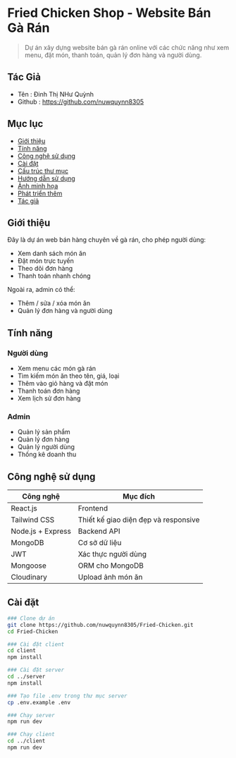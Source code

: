 
# Fried Chicken Shop - Website Bán Gà Rán

> Dự án xây dựng website bán gà rán online với các chức năng như xem menu, đặt món, thanh toán, quản lý đơn hàng và người dùng.
## Tác Giả 
- Tên : Đinh Thị NHư Quỳnh
- Github :  https://github.com/nuwquynn8305
## Mục lục

- [Giới thiệu](#giới-thiệu)
- [Tính năng](#tính-năng)
- [Công nghệ sử dụng](#công-nghệ-sử-dụng)
- [Cài đặt](#cài-đặt)
- [Cấu trúc thư mục](#cấu-trúc-thư-mục)
- [Hướng dẫn sử dụng](#hướng-dẫn-sử-dụng)
- [Ảnh minh họa](#ảnh-minh-họa)
- [Phát triển thêm](#phát-triển-thêm)
- [Tác giả](#tác-giả)

## Giới thiệu

Đây là dự án web bán hàng chuyên về gà rán, cho phép người dùng:
- Xem danh sách món ăn
- Đặt món trực tuyến
- Theo dõi đơn hàng
- Thanh toán nhanh chóng

Ngoài ra, admin có thể:
- Thêm / sửa / xóa món ăn
- Quản lý đơn hàng và người dùng

## Tính năng

### Người dùng
- Xem menu các món gà rán
- Tìm kiếm món ăn theo tên, giá, loại
- Thêm vào giỏ hàng và đặt món
- Thanh toán đơn hàng
- Xem lịch sử đơn hàng

### Admin
- Quản lý sản phẩm
- Quản lý đơn hàng
- Quản lý người dùng
- Thống kê doanh thu

## Công nghệ sử dụng

| Công nghệ        | Mục đích                             |
|------------------|--------------------------------------|
| React.js         | Frontend                            |
| Tailwind CSS     | Thiết kế giao diện đẹp và responsive |
| Node.js + Express| Backend API                         |
| MongoDB          | Cơ sở dữ liệu                        |
| JWT              | Xác thực người dùng                 |
| Mongoose         | ORM cho MongoDB                     |
| Cloudinary       | Upload ảnh món ăn                   |

## Cài đặt

```bash
### Clone dự án
git clone https://github.com/nuwquynn8305/Fried-Chicken.git
cd Fried-Chicken

### Cài đặt client
cd client
npm install

### Cài đặt server
cd ../server
npm install

### Tạo file .env trong thư mục server
cp .env.example .env

### Chạy server
npm run dev

### Chạy client
cd ../client
npm run dev
